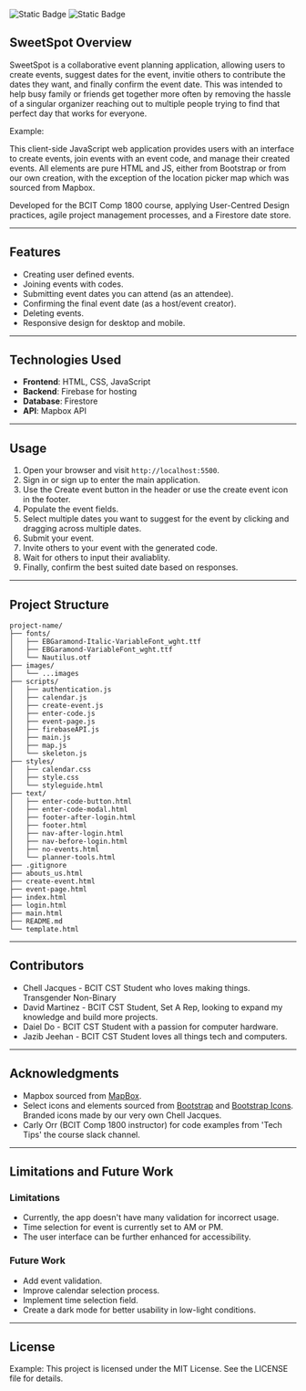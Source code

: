 ![Static Badge](https://img.shields.io/badge/BCIT%20-%20Comp1800%20-%20blue)
![Static Badge](https://img.shields.io/badge/group%20-%20BBY19%20-%20blue?color=%23f60665)

## SweetSpot Overview

SweetSpot is a collaborative event planning application, allowing users to create events, suggest dates for the event, invitie others to contribute the dates they want, and finally confirm the event date. This was intended to help busy family or friends get together more often by removing the hassle of a singular organizer reaching out to multiple people trying to find that perfect day that works for everyone.

Example:

This client-side JavaScript web application provides users with an interface to create events, join events with an event code, and manage their created events. All elements are pure HTML and JS, either from Bootstrap or from our own creation, with the exception of the location picker map which was sourced from Mapbox.

Developed for the BCIT Comp 1800 course, applying User-Centred Design practices, agile project management processes, and a Firestore date store.

---

## Features

- Creating user defined events.
- Joining events with codes.
- Submitting event dates you can attend (as an attendee).
- Confirming the final event date (as a host/event creator).
- Deleting events.
- Responsive design for desktop and mobile.

---

## Technologies Used

- **Frontend**: HTML, CSS, JavaScript
- **Backend**: Firebase for hosting
- **Database**: Firestore
- **API**: Mapbox API

---

## Usage

1. Open your browser and visit `http://localhost:5500`.
2. Sign in or sign up to enter the main application.
3. Use the Create event button in the header or use the create event icon in the footer.
4. Populate the event fields.
5. Select multiple dates you want to suggest for the event by clicking and dragging across multiple dates.
6. Submit your event.
7. Invite others to your event with the generated code.
8. Wait for others to input their avaliablity.
9. Finally, confirm the best suited date based on responses.

---

## Project Structure

```
project-name/
├── fonts/
│   ├── EBGaramond-Italic-VariableFont_wght.ttf
│   ├── EBGaramond-VariableFont_wght.ttf
│   └── Nautilus.otf
├── images/
│   └── ...images
├── scripts/
│   ├── authentication.js
│   ├── calendar.js
│   ├── create-event.js
│   ├── enter-code.js
│   ├── event-page.js
│   ├── firebaseAPI.js
│   ├── main.js
│   ├── map.js
│   └── skeleton.js
├── styles/
│   ├── calendar.css
│   ├── style.css
│   └── styleguide.html
├── text/
│   ├── enter-code-button.html
│   ├── enter-code-modal.html
│   ├── footer-after-login.html
│   ├── footer.html
│   ├── nav-after-login.html
│   ├── nav-before-login.html
│   ├── no-events.html
│   └── planner-tools.html
├── .gitignore
├── abouts_us.html
├── create-event.html
├── event-page.html
├── index.html
├── login.html
├── main.html
├── README.md
└── template.html
```

---

## Contributors

- Chell Jacques - BCIT CST Student who loves making things. Transgender Non-Binary
- David Martinez - BCIT CST Student, Set A Rep, looking to expand my knowledge and build more projects.
- Daiel Do - BCIT CST Student with a passion for computer hardware.
- Jazib Jeehan - BCIT CST Student loves all things tech and computers.

---

## Acknowledgments

- Mapbox sourced from [MapBox](https://www.mapbox.com/).
- Select icons and elements sourced from [Bootstrap](https://getbootstrap.com/) and [Bootstrap Icons](https://icons.getbootstrap.com/). Branded icons made by our very own Chell Jacques.
- Carly Orr (BCIT Comp 1800 instructor) for code examples from 'Tech Tips' the course slack channel.

---

## Limitations and Future Work

### Limitations

- Currently, the app doesn't have many validation for incorrect usage.
- Time selection for event is currently set to AM or PM.
- The user interface can be further enhanced for accessibility.

### Future Work

- Add event validation.
- Improve calendar selection process.
- Implement time selection field.
- Create a dark mode for better usability in low-light conditions.

---

## License

Example:
This project is licensed under the MIT License. See the LICENSE file for details.
